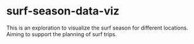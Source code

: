 # surf-season-data-viz
This is an exploration to visualize the surf season for different locations. Aiming to support the planning of surf trips.
